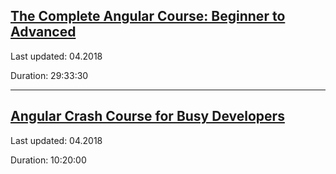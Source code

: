 ## [The Complete Angular Course: Beginner to Advanced](https://www.udemy.com/course/the-complete-angular-master-class/)

Last updated: 04.2018

Duration: 29:33:30

<hr>

## [Angular Crash Course for Busy Developers](https://www.udemy.com/course/angular-crash-course/)

Last updated: 04.2018

Duration: 10:20:00
